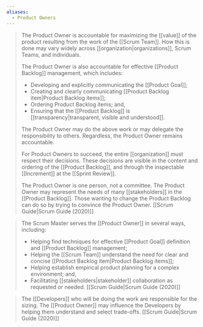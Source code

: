 ```yaml
---
aliases:
  - Product Owners
---
```



> The Product Owner is accountable for maximizing the [[value]] of the product resulting from the work of the [[Scrum Team]]. How this is done may vary widely across [[organization|organizations]], Scrum Teams, and individuals.
> 
> The Product Owner is also accountable for effective [[Product Backlog]] management, which includes:
> - Developing and explicitly communicating the [[Product Goal]];
> - Creating and clearly communicating [[Product Backlog item|Product Backlog items]];
> - Ordering Product Backlog items; and,
> - Ensuring that the [[Product Backlog]] is [[transparency|transparent, visible and understood]].
>     
> The Product Owner may do the above work or may delegate the responsibility to others. Regardless, the Product Owner remains accountable.
> 
> For Product Owners to succeed, the entire [[organization]] must respect their decisions. These decisions are visible in the content and ordering of the [[Product Backlog]], and through the inspectable [[Increment]] at the [[Sprint Review]].
> 
> The Product Owner is one person, not a committee. The Product Owner may represent the needs of many [[stakeholders]] in the [[Product Backlog]]. Those wanting to change the Product Backlog can do so by trying to convince the Product Owner.
> [[Scrum Guide|Scrum Guide (2020)]]

> The Scrum Master serves the [[Product Owner]] in several ways, including:
> - Helping find techniques for effective [[Product Goal]] definition and [[Product Backlog]] management;
> - Helping the [[Scrum Team]] understand the need for clear and concise [[Product Backlog item|Product Backlog items]];
> - Helping establish empirical product planning for a complex environment; and,
> - Facilitating [[stakeholders|stakeholder]] collaboration as requested or needed.
> [[Scrum Guide|Scrum Guide (2020)]]


> The [[Developers]] who will be doing the work are responsible for the sizing. The [[Product Owner]] may influence the Developers by helping them understand and select trade-offs.
> [[Scrum Guide|Scrum Guide (2020)]]

[^scrum-guide-2020]: [[Scrum Guide|Scrum Guide (2020)]]
